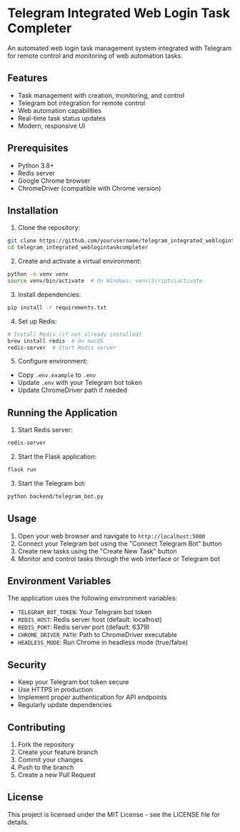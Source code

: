 # Telegram Integrated Web Login Task Completer

An automated web login task management system integrated with Telegram for remote control and monitoring of web automation tasks.

## Features

- Task management with creation, monitoring, and control
- Telegram bot integration for remote control
- Web automation capabilities
- Real-time task status updates
- Modern, responsive UI

## Prerequisites

- Python 3.8+
- Redis server
- Google Chrome browser
- ChromeDriver (compatible with Chrome version)

## Installation

1. Clone the repository:
```bash
git clone https://github.com/yourusername/telegram_integrated_weblogintaskcompleter.git
cd telegram_integrated_weblogintaskcompleter
```

2. Create and activate a virtual environment:
```bash
python -m venv venv
source venv/bin/activate  # On Windows: venv\Scripts\activate
```

3. Install dependencies:
```bash
pip install -r requirements.txt
```

4. Set up Redis:
```bash
# Install Redis (if not already installed)
brew install redis  # On macOS
redis-server  # Start Redis server
```

5. Configure environment:
- Copy `.env.example` to `.env`
- Update `.env` with your Telegram bot token
- Update ChromeDriver path if needed

## Running the Application

1. Start Redis server:
```bash
redis-server
```

2. Start the Flask application:
```bash
flask run
```

3. Start the Telegram bot:
```bash
python backend/telegram_bot.py
```

## Usage

1. Open your web browser and navigate to `http://localhost:5000`
2. Connect your Telegram bot using the "Connect Telegram Bot" button
3. Create new tasks using the "Create New Task" button
4. Monitor and control tasks through the web interface or Telegram bot

## Environment Variables

The application uses the following environment variables:

- `TELEGRAM_BOT_TOKEN`: Your Telegram bot token
- `REDIS_HOST`: Redis server host (default: localhost)
- `REDIS_PORT`: Redis server port (default: 6379)
- `CHROME_DRIVER_PATH`: Path to ChromeDriver executable
- `HEADLESS_MODE`: Run Chrome in headless mode (true/false)

## Security

- Keep your Telegram bot token secure
- Use HTTPS in production
- Implement proper authentication for API endpoints
- Regularly update dependencies

## Contributing

1. Fork the repository
2. Create your feature branch
3. Commit your changes
4. Push to the branch
5. Create a new Pull Request

## License

This project is licensed under the MIT License - see the LICENSE file for details.
